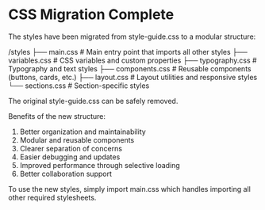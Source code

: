 # CSS Migration Complete

The styles have been migrated from style-guide.css to a modular structure:

/styles
├── main.css           # Main entry point that imports all other styles
├── variables.css      # CSS variables and custom properties
├── typography.css     # Typography and text styles
├── components.css     # Reusable components (buttons, cards, etc.)
├── layout.css         # Layout utilities and responsive styles
└── sections.css       # Section-specific styles

The original style-guide.css can be safely removed.

Benefits of the new structure:
1. Better organization and maintainability
2. Modular and reusable components
3. Clearer separation of concerns
4. Easier debugging and updates
5. Improved performance through selective loading
6. Better collaboration support

To use the new styles, simply import main.css which handles importing all other required stylesheets.